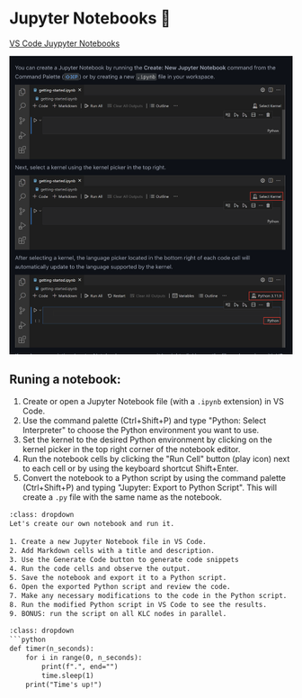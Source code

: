 # Jupyter Notebooks 📓

[VS Code Juypyter Notebooks](https://code.visualstudio.com/docs/datascience/jupyter-notebooks)

![VS Code](./images/vscode-jupyter.png)

## Runing a notebook:

1. Create or open a Jupyter Notebook file (with a `.ipynb` extension) in VS Code.
2. Use the command palette (Ctrl+Shift+P) and type "Python: Select Interpreter" to choose the Python environment you want to use.
3. Set the kernel to the desired Python environment by clicking on the kernel picker in the top right corner of the notebook editor.
4. Run the notebook cells by clicking the "Run Cell" button (play icon) next to each cell or by using the keyboard shortcut Shift+Enter.
5. Convert the notebook to a Python script by using the command palette (Ctrl+Shift+P) and typing "Jupyter: Export to Python Script". This will create a `.py` file with the same name as the notebook.

```{note}
:class: dropdown
Let's create our own notebook and run it.

1. Create a new Jupyter Notebook file in VS Code.
2. Add Markdown cells with a title and description.
3. Use the Generate Code button to generate code snippets
4. Run the code cells and observe the output.
5. Save the notebook and export it to a Python script.
6. Open the exported Python script and review the code.
7. Make any necessary modifications to the code in the Python script.
8. Run the modified Python script in VS Code to see the results.
9. BONUS: run the script on all KLC nodes in parallel.
```


```{note}
:class: dropdown
```python
def timer(n_seconds):
    for i in range(0, n_seconds):
        print(f".", end="")
        time.sleep(1)
    print("Time's up!")
```
